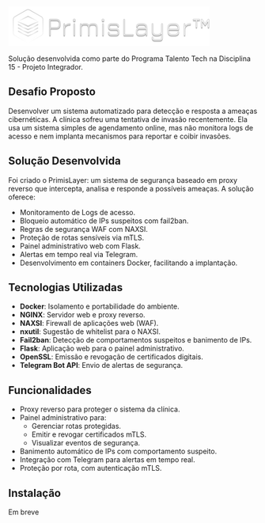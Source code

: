 ![Logo do projeto](docs/images/logo.png)

Solução desenvolvida como parte do Programa Talento Tech na Disciplina 15 - Projeto Integrador.

## Desafio Proposto

Desenvolver um sistema automatizado para detecção e resposta a ameaças cibernéticas. A clínica sofreu uma tentativa de invasão recentemente. Ela usa um sistema simples de agendamento online, mas não monitora logs de acesso e nem implanta mecanismos para reportar e coibir invasões.

## Solução Desenvolvida

Foi criado o PrimisLayer: um sistema de segurança baseado em proxy reverso que intercepta, analisa e responde a possíveis ameaças. A solução oferece:

- Monitoramento de Logs de acesso.
- Bloqueio automático de IPs suspeitos com fail2ban.
- Regras de segurança WAF com NAXSI.
- Proteção de rotas sensíveis via mTLS.
- Painel administrativo web com Flask.
- Alertas em tempo real via Telegram.
- Desenvolvimento em containers Docker, facilitando a implantação.

## Tecnologias Utilizadas

- **Docker**: Isolamento e portabilidade do ambiente.
- **NGINX**: Servidor web e proxy reverso.
- **NAXSI**: Firewall de aplicações web (WAF).
- **nxutil**: Sugestão de whitelist para o NAXSI.
- **Fail2ban**: Detecção de comportamentos suspeitos e banimento de IPs.
- **Flask**: Aplicação web para o painel administrativo.
- **OpenSSL**: Emissão e revogação de certificados digitais.
- **Telegram Bot API**: Envio de alertas de segurança.

## Funcionalidades

- Proxy reverso para proteger o sistema da clínica.
- Painel administrativo para:
  - Gerenciar rotas protegidas.
  - Emitir e revogar certificados mTLS.
  - Visualizar eventos de segurança.
- Banimento automático de IPs com comportamento suspeito.
- Integração com Telegram para alertas em tempo real.
- Proteção por rota, com autenticação mTLS.

## Instalação

Em breve


